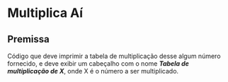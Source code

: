 # Multiplica Aí

## Premissa

Código que deve imprimir a tabela de multiplicação desse algum número fornecido, e deve exibir um cabeçalho com o nome ***Tabela de multiplicação de X***, onde X é o número a ser multiplicado.
